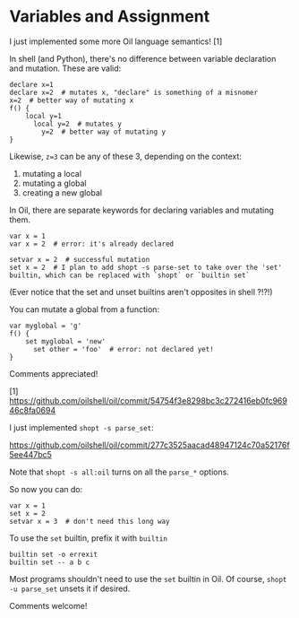 Variables and Assignment
========================


I just implemented some more Oil language semantics! [1]

In shell (and Python), there's no difference between variable declaration and mutation.  These are valid:

```
declare x=1  
declare x=2  # mutates x, "declare" is something of a misnomer
x=2  # better way of mutating x
f() {
    local y=1
      local y=2  # mutates y
        y=2  # better way of mutating y
}
```

Likewise, `z=3` can be any of these 3, depending on the context:

1. mutating a local
2. mutating a global
3. creating a new global

In Oil, there are separate keywords for declaring variables and mutating them.

```
var x = 1
var x = 2  # error: it's already declared

setvar x = 2  # successful mutation
set x = 2  # I plan to add shopt -s parse-set to take over the 'set' builtin, which can be replaced with `shopt` or `builtin set`
```

(Ever notice that the set and unset builtins aren't opposites in shell ?!?!)

You can mutate a global from a function:

```
var myglobal = 'g'
f() {
    set myglobal = 'new'
      set other = 'foo'  # error: not declared yet!
}
```

Comments appreciated!

[1] https://github.com/oilshell/oil/commit/54754f3e8298bc3c272416eb0fc96946c8fa0694


I just implemented `shopt -s parse_set`:

https://github.com/oilshell/oil/commit/277c3525aacad48947124c70a52176f5ee447bc5

Note that `shopt -s all:oil` turns on all the `parse_*` options.

So now you can do:

```
var x = 1
set x = 2
setvar x = 3  # don't need this long way
```

To use the `set` builtin, prefix it with `builtin`

```
builtin set -o errexit
builtin set -- a b c
```

Most programs shouldn't need to use the `set` builtin in Oil.  Of course, `shopt -u parse_set` unsets it if desired.

Comments welcome!
